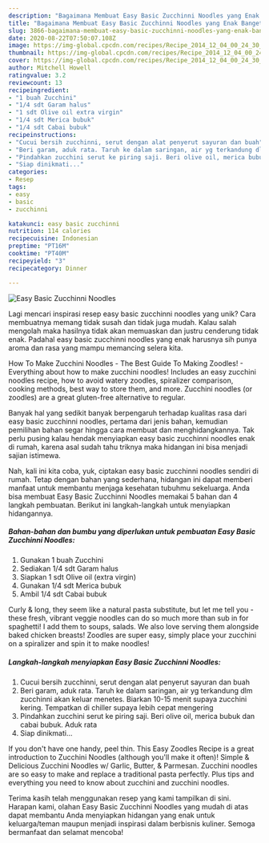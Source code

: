 ```yaml
---
description: "Bagaimana Membuat Easy Basic Zucchinni Noodles yang Enak Banget"
title: "Bagaimana Membuat Easy Basic Zucchinni Noodles yang Enak Banget"
slug: 3866-bagaimana-membuat-easy-basic-zucchinni-noodles-yang-enak-banget
date: 2020-08-22T07:50:07.108Z
image: https://img-global.cpcdn.com/recipes/Recipe_2014_12_04_00_24_30_552_6993190a2fdb6edb90f4/751x532cq70/easy-basic-zucchinni-noodles-foto-resep-utama.jpg
thumbnail: https://img-global.cpcdn.com/recipes/Recipe_2014_12_04_00_24_30_552_6993190a2fdb6edb90f4/751x532cq70/easy-basic-zucchinni-noodles-foto-resep-utama.jpg
cover: https://img-global.cpcdn.com/recipes/Recipe_2014_12_04_00_24_30_552_6993190a2fdb6edb90f4/751x532cq70/easy-basic-zucchinni-noodles-foto-resep-utama.jpg
author: Mitchell Howell
ratingvalue: 3.2
reviewcount: 13
recipeingredient:
- "1 buah Zucchini"
- "1/4 sdt Garam halus"
- "1 sdt Olive oil extra virgin"
- "1/4 sdt Merica bubuk"
- "1/4 sdt Cabai bubuk"
recipeinstructions:
- "Cucui bersih zucchinni, serut dengan alat penyerut sayuran dan buah"
- "Beri garam, aduk rata. Taruh ke dalam saringan, air yg terkandung dlm zucchinni akan keluar menetes. Biarkan 10-15 menit supaya zucchini kering. Tempatkan di chiller supaya lebih cepat mengering"
- "Pindahkan zucchini serut ke piring saji. Beri olive oil, merica bubuk dan cabai bubuk. Aduk rata"
- "Siap dinikmati..."
categories:
- Resep
tags:
- easy
- basic
- zucchinni

katakunci: easy basic zucchinni 
nutrition: 114 calories
recipecuisine: Indonesian
preptime: "PT16M"
cooktime: "PT40M"
recipeyield: "3"
recipecategory: Dinner

---
```



![Easy Basic Zucchinni Noodles](https://img-global.cpcdn.com/recipes/Recipe_2014_12_04_00_24_30_552_6993190a2fdb6edb90f4/751x532cq70/easy-basic-zucchinni-noodles-foto-resep-utama.jpg)

Lagi mencari inspirasi resep easy basic zucchinni noodles yang unik? Cara membuatnya memang tidak susah dan tidak juga mudah. Kalau salah mengolah maka hasilnya tidak akan memuaskan dan justru cenderung tidak enak. Padahal easy basic zucchinni noodles yang enak harusnya sih punya aroma dan rasa yang mampu memancing selera kita.

How To Make Zucchini Noodles - The Best Guide To Making Zoodles! - Everything about how to make zucchini noodles! Includes an easy zucchini noodles recipe, how to avoid watery zoodles, spiralizer comparison, cooking methods, best way to store them, and more. Zucchini noodles (or zoodles) are a great gluten-free alternative to regular.

Banyak hal yang sedikit banyak berpengaruh terhadap kualitas rasa dari easy basic zucchinni noodles, pertama dari jenis bahan, kemudian pemilihan bahan segar hingga cara membuat dan menghidangkannya. Tak perlu pusing kalau hendak menyiapkan easy basic zucchinni noodles enak di rumah, karena asal sudah tahu triknya maka hidangan ini bisa menjadi sajian istimewa.


Nah, kali ini kita coba, yuk, ciptakan easy basic zucchinni noodles sendiri di rumah. Tetap dengan bahan yang sederhana, hidangan ini dapat memberi manfaat untuk membantu menjaga kesehatan tubuhmu sekeluarga. Anda bisa membuat Easy Basic Zucchinni Noodles memakai 5 bahan dan 4 langkah pembuatan. Berikut ini langkah-langkah untuk menyiapkan hidangannya.

<!--inarticleads1-->

##### Bahan-bahan dan bumbu yang diperlukan untuk pembuatan Easy Basic Zucchinni Noodles:

1. Gunakan 1 buah Zucchini
1. Sediakan 1/4 sdt Garam halus
1. Siapkan 1 sdt Olive oil (extra virgin)
1. Gunakan 1/4 sdt Merica bubuk
1. Ambil 1/4 sdt Cabai bubuk


Curly &amp; long, they seem like a natural pasta substitute, but let me tell you - these fresh, vibrant veggie noodles can do so much more than sub in for spaghetti! I add them to soups, salads. We also love serving them alongside baked chicken breasts! Zoodles are super easy, simply place your zucchini on a spiralizer and spin it to make noodles! 

<!--inarticleads2-->

##### Langkah-langkah menyiapkan Easy Basic Zucchinni Noodles:

1. Cucui bersih zucchinni, serut dengan alat penyerut sayuran dan buah
1. Beri garam, aduk rata. Taruh ke dalam saringan, air yg terkandung dlm zucchinni akan keluar menetes. Biarkan 10-15 menit supaya zucchini kering. Tempatkan di chiller supaya lebih cepat mengering
1. Pindahkan zucchini serut ke piring saji. Beri olive oil, merica bubuk dan cabai bubuk. Aduk rata
1. Siap dinikmati...


If you don&#39;t have one handy, peel thin. This Easy Zoodles Recipe is a great introduction to Zucchini Noodles (although you&#39;ll make it often)! Simple &amp; Delicious Zucchini Noodles w/ Garlic, Butter, &amp; Parmesan. Zucchini noodles are so easy to make and replace a traditional pasta perfectly. Plus tips and everything you need to know about zucchini and zucchini noodles. 

Terima kasih telah menggunakan resep yang kami tampilkan di sini. Harapan kami, olahan Easy Basic Zucchinni Noodles yang mudah di atas dapat membantu Anda menyiapkan hidangan yang enak untuk keluarga/teman maupun menjadi inspirasi dalam berbisnis kuliner. Semoga bermanfaat dan selamat mencoba!
